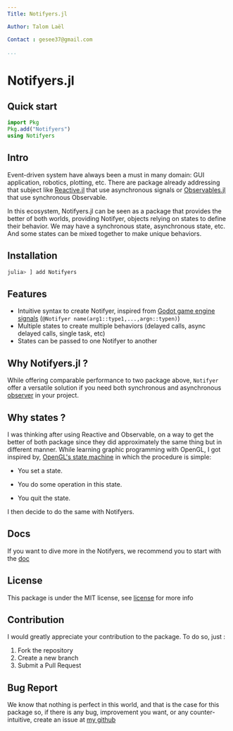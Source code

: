 ```yaml
---
Title: Notifyers.jl

Author: Talom Laël

Contact : gesee37@gmail.com

...
```


# Notifyers.jl

## Quick start

```julia
import Pkg
Pkg.add("Notifyers")
using Notifyers
```

## Intro

Event-driven system have always been a must in many domain: GUI application, robotics, plotting, etc.
There are package already addressing that subject like  [Reactive.jl](https://github.com/JuliaGizmos/Reactive.jl) that use asynchronous signals or  [Observables.jl](https://github.com/JuliaGizmos/Observables.jl) that use synchronous Observable.

In this ecosystem, Notifyers.jl can be seen as a package that provides the better of both worlds, providing Notifyer, objects relying on states to define their behavior. We may have a synchronous state, asynchronous state, etc. And some states can be mixed together to make unique behaviors.

## Installation 

```julia
julia> ] add Notifyers
```

## Features 

   * Intuitive syntax to create Notifyer, inspired from [Godot game engine signals](https://docs.godotengine.org/en/stable/classes/class_signal.html) (`@Notifyer name(arg1::type1,...,argn::typen)`)
   * Multiple states to create multiple behaviors (delayed calls, async delayed calls, single task, etc)
   * States can be passed to one Notifyer to another

## Why Notifyers.jl ?

While offering comparable performance to two package above, `Notifyer` offer a versatile solution if you need both synchronous and asynchronous [observer](https://www.geeksforgeeks.org/observer-pattern-set-1-introduction/) in your project.

## Why states ?

I was thinking after using Reactive and Observable, on a way to get the better of both package since they did approximately the same thing but in different manner.
While learning graphic programming with OpenGL, I got inspired by, [OpenGL's state machine](https://www.khronos.org/opengl/wiki/Portal:OpenGL_Concepts) in which the procedure is simple:

   * You set a state.
   * You do some operation in this state.
   * You quit the state.

I then decide to do the same with Notifyers.

## Docs

If you want to dive more in the Notifyers, we recommend you to start with the [doc](https://github.com/Gesee-y/Notifyers.jl/blob/main/index.md)

## License

This package is under the MIT license, see [license](https://github.com/Gesee-y/Notifyers.jl/blob/main/License.txt) for more info

## Contribution

I would greatly appreciate your contribution to the package.
To do so, just :
   1. Fork the repository
   2. Create a new branch
   3. Submit a Pull Request

## Bug Report

We know that nothing is perfect in this world, and that is the case for this package so, if there is any bug, improvement you want, or any counter-intuitive, create an issue at [my github](https://github.com/Gesee-y/Notifyers.jl)